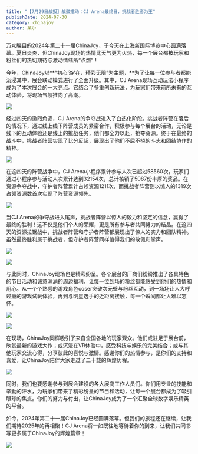 ```yaml
---
title: "【7月29日战报】战鼓擂动：CJ Arena最终日，挑战者胜者为王"
publishDate: 2024-07-30
category: chinajoy
author: 莱尔
---
```


万众瞩目的2024年第二十一届ChinaJoy，于今天在上海新国际博览中心圆满落幕。夏日炎炎，但ChinaJoy现场的热情比天气更为火热，每一个展台都被玩家和粉丝们的热切期待与激动情绪所“点燃”！

今年，ChinaJoy以**“初心‘游’在，精彩无限”为主题，**为了让每一位参与者都能沉浸其中，展会联动模式进行了全面升级。其中，CJ Arena现场互动玩法小程序成为了本次展会的一大亮点。它结合了多重创新玩法，为玩家们带来前所未有的互动体验，将现场气氛推向了高潮。

![](https://ec-net-1251389766.cos.ap-shanghai.myqcloud.com/wp-content/uploads/2024/07/20240730205657265.png)

经过四天的激烈角逐，CJ Arena的争夺战进入了白热化阶段。挑战者阵营在落后的情况下，通过线上线下阵营成员的紧密合作，积极参与每个展台的活动，无论是线下的互动体验还是线上的挑战任务，他们都全力以赴，抢夺资源。终于在最终的战斗中，挑战者阵营实现了比分反超，展现出了他们不屈不挠的斗志和团结协作的精神。

![](https://ec-net-1251389766.cos.ap-shanghai.myqcloud.com/wp-content/uploads/2024/07/20240730205702435-473x1024.png)

在这四天的阵营战争中，CJ Arena小程序累计参与人次已超过58560次，玩家们通过小程序参与活动人次累计达到32154次，总计核销了5087份丰厚的奖品。在资源争夺战中，守护者阵营累计占领资源1211次，而挑战者阵营则以惊人的1319次占领资源数首次实现了阵营资源领先。

![](https://ec-net-1251389766.cos.ap-shanghai.myqcloud.com/wp-content/uploads/2024/07/20240730205705599-473x1024.png)

当CJ Arena的争夺战进入尾声，挑战者阵营以惊人的毅力和坚定的信念，赢得了最终的胜利！这不仅是他们个人的荣耀，更是所有参与者共同努力的结晶。在这四天的资源拉锯战中，挑战者阵营和守护者阵营都展现出了惊人的实力和团队精神。虽然最终胜利属于挑战者，但守护者阵营同样值得我们的敬佩和掌声。

![](https://ec-net-1251389766.cos.ap-shanghai.myqcloud.com/wp-content/uploads/2024/07/20240730205710789.png)

![](https://ec-net-1251389766.cos.ap-shanghai.myqcloud.com/wp-content/uploads/2024/07/20240730205712582.png)

与此同时，ChinaJoy现场也是精彩纷呈。各个展台的厂商们纷纷推出了各具特色的节目活动和诚意满满的周边福利，让每一位到场的粉丝都能感受到他们的热情和用心。从一个个熟悉的游戏角色coser突破次元壁与粉丝互动，到一场场让人大呼过瘾的游戏试玩体验，再到与明星选手的近距离接触，每一个瞬间都让人难以忘怀。

![](https://ec-net-1251389766.cos.ap-shanghai.myqcloud.com/wp-content/uploads/2024/07/20240730205715465.png)

![](https://ec-net-1251389766.cos.ap-shanghai.myqcloud.com/wp-content/uploads/2024/07/20240730205717951.png)

在现场，ChinaJoy同样吸引了来自全国各地的玩家观众。他们或驻足于展台前，欣赏最新的游戏大作；或沉浸在VR体验中，感受科技与娱乐的完美结合；或与其他玩家交流心得，分享彼此的喜悦与激情。感谢你们的热情参与，是你们的支持和喜爱，让ChinaJoy陪伴大家走过了二十载的辉煌历程。

![](https://ec-net-1251389766.cos.ap-shanghai.myqcloud.com/wp-content/uploads/2024/07/20240730205719943.png)

同时，我们也要感谢参与到展会建设的各大展商工作人员们。你们用专业的技能和辛勤的汗水，为玩家们带来了精彩纷呈的节目和活动，让每一个展台都成为了吸引眼球的焦点。你们的努力与付出，让ChinaJoy成为了一个汇聚全球数字娱乐精英的平台。

如今，2024年第二十一届ChinaJoy已经圆满落幕。但我们的旅程还在继续，让我们期待2025年的再相聚！CJ Arena将一如既往地等待着你的到来，让我们共同书写更多属于ChinaJoy的辉煌篇章！

![](https://ec-net-1251389766.cos.ap-shanghai.myqcloud.com/wp-content/uploads/2024/07/20240730205721350.png)

